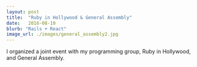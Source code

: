 ```yaml
---
layout: post
title:  "Ruby in Hollywood & General Assembly"
date:   2016-08-10
blurb: "Rails + React"
image_url: ./images/general_assembly2.jpg
---
```

I organized a joint event with my programming group, Ruby in Hollywood, and General Assembly. 


